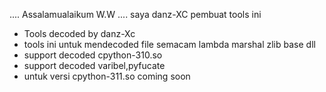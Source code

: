    .... Assalamualaikum W.W ....
   saya danz-XC pembuat tools ini
  
- Tools decoded by danz-Xc
- tools ini untuk mendecoded file
  semacam lambda marshal zlib base dll
- support decoded cpython-310.so
- support decoded varibel,pyfucate
- untuk versi cpython-311.so coming soon
